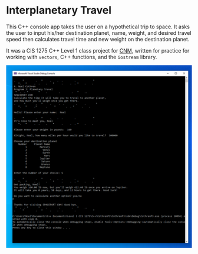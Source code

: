 # Interplanetary Travel

This C++ console app takes the user on a hypothetical trip to space. It asks the user to input his/her destination planet, name, weight, and desired travel speed then calculates travel time and new weight on the destination planet. 

It was a CIS 1275 C++ Level 1 class project for [CNM](https://cnm.edu), written for practice for working with `vectors`, C++ functions, and the `iostream` library. 

![Screenshot.png](Screenshot.png)
